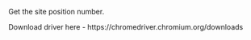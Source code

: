 <p>Get the site position number.</p>
<p>Download driver here - https://chromedriver.chromium.org/downloads</p>
